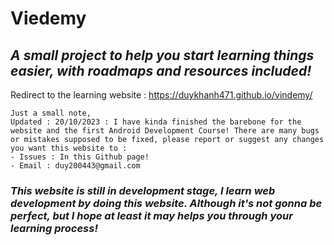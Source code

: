 # Viedemy
## *A small project to help you start learning things easier, with roadmaps and resources included!*

Redirect to the learning website : https://duykhanh471.github.io/vindemy/
```
Just a small note,
Updated : 20/10/2023 : I have kinda finished the barebone for the website and the first Android Development Course! There are many bugs or mistakes supposed to be fixed, please report or suggest any changes you want this website to :
- Issues : In this Github page!
- Email : duy200443@gmail.com 
```
### *This website is still in development stage, I learn web development by doing this website. Although it's not gonna be perfect, but I hope at least it may helps you through your learning process!*
